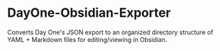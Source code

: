 # DayOne-Obsidian-Exporter
Converts Day One's JSON export to an organized directory structure of YAML + Markdown files for editing/viewing in Obsidian.
